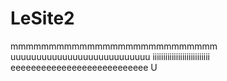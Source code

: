 # LeSite2

mmmmmmmmmmmmmmmmmmmmmmmmmmm
uuuuuuuuuuuuuuuuuuuuuuuuuuu
iiiiiiiiiiiiiiiiiiiiiiiiiii
eeeeeeeeeeeeeeeeeeeeeeeeeee
U
